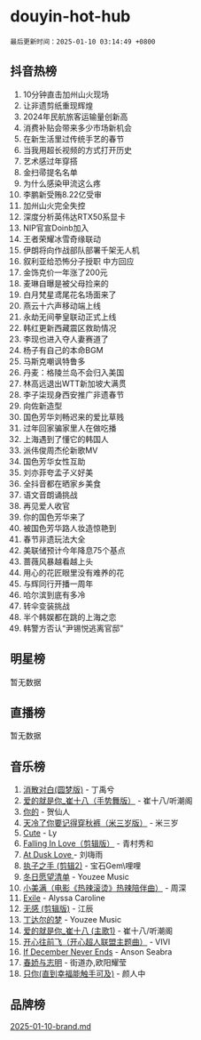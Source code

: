 # douyin-hot-hub

`最后更新时间：2025-01-10 03:14:49 +0800`

## 抖音热榜

1. 10分钟直击加州山火现场
1. 让非遗剪纸重现辉煌
1. 2024年民航旅客运输量创新高
1. 消费补贴会带来多少市场新机会
1. 在新生活里过传统手艺的春节
1. 当我用超长视频的方式打开历史
1. 艺术感过年穿搭
1. 金扫帚提名名单
1. 为什么感染甲流这么疼
1. 李鹏新受贿8.22亿受审
1. 加州山火完全失控
1. 深度分析英伟达RTX50系显卡
1. NIP官宣Doinb加入
1. 王者荣耀冰雪奇缘联动
1. 伊朗将向作战部队部署千架无人机
1. 叙利亚给恐怖分子授职 中方回应
1. 金饰克价一年涨了200元
1. 麦琳自曝是被父母捡来的
1. 白月梵星鸢尾花名场面来了
1. 燕云十六声移动端上线
1. 永劫无间拳皇联动正式上线
1. 韩红更新西藏震区救助情况
1. 李现也进入夺人妻赛道了
1. 杨子有自己的本命BGM
1. 马斯克嘲讽特鲁多
1. 丹麦：格陵兰岛不会归入美国
1. 林高远退出WTT新加坡大满贯
1. 李子柒现身西安推广非遗春节
1. 向佐新造型
1. 国色芳华刘畅迟来的爱比草贱
1. 过年回家骗家里人在做吃播
1. 上海遇到了懂它的韩国人
1. 派伟俊周杰伦新歌MV
1. 国色芳华女性互助
1. 刘亦菲夸孟子义好美
1. 全抖音都在晒家乡美食
1. 语文音朗诵挑战
1. 再见爱人收官
1. 你的国色芳华来了
1. 被国色芳华路人妆造惊艳到
1. 春节非遗玩法大全
1. 美联储预计今年降息75个基点
1. 蔷薇风暴越看越上头
1. 用心的花匠眼里没有难养的花
1. 与辉同行开播一周年
1. 哈尔滨到底有多冷
1. 转伞变装挑战
1. 半个韩娱都在跳的上海之恋
1. 韩警方否认“尹锡悦逃离官邸”

## 明星榜

暂无数据

## 直播榜

暂无数据

## 音乐榜

1. [消散对白(圆梦版)](https://sf3-cdn-tos.douyinstatic.com/obj/tos-cn-ve-2774/og4jB5I5IizzoZVAAAzWgBMAsMDWoArfwBOiFs) - 丁禹兮
1. [爱的就是你_崔十八（手势舞版）](https://sf5-hl-cdn-tos.douyinstatic.com/obj/tos-cn-ve-2774/oApB2AigNyB4sTw7JhBOikMAf0oDJzMWBuIrgm) - 崔十八/听潮阁
1. [你的](https://sf5-hl-cdn-tos.douyinstatic.com/obj/tos-cn-ve-2774/oYuIeKf42jB7sEV6B2upMdpYAgfrQWj0FeRegh) - 贺仙人
1. [天冷了你要记得穿秋裤（米三岁版）](https://sf5-hl-cdn-tos.douyinstatic.com/obj/tos-cn-ve-2774/oQlIwVIDWiZ6BQilAorS7MA0AgCkQDvcZAdm1) - 米三岁
1. [Cute](https://sf5-hl-cdn-tos.douyinstatic.com/obj/tos-cn-ve-2774/o4IbIzHWKAAB4wsS5qMBRiiAlEBGTpQRNfFvuo) - Ly
1. [Falling In Love（剪辑版）](https://sf5-hl-cdn-tos.douyinstatic.com/obj/tos-cn-ve-2774/o8ajpA8zzgBPahbBIO8AcKGBLJezFCRd1wfP9f) - 青村秀和
1. [ At Dusk  Love ](https://sf5-hl-cdn-tos.douyinstatic.com/obj/tos-cn-ve-2774/o8CrpCf5CaYgI4ZrtQgMQAFEfuGqNnRSDQAPBc) - 刘嗨雨
1. [执子之手 (剪辑2)](https://sf5-hl-cdn-tos.douyinstatic.com/obj/tos-cn-ve-2774/oUoZLQjCc31XzqsBnBQUNgeKtYPBcgbFDwtfcu) - 宝石Gem\哩哩
1. [冬日愿望清单](https://sf5-hl-cdn-tos.douyinstatic.com/obj/tos-cn-ve-2774/oIIgUOeamCFCVAzxN6MFRLIBlLGpUqQxeeHrLE) - Youzee Music
1. [小美满（电影《热辣滚烫》热辣陪伴曲）](https://sf5-hl-cdn-tos.douyinstatic.com/obj/tos-cn-ve-2774/o0GAn2lSgfZIDUgtevCGDQYnFg4CwnrBaxbTZL) - 周深
1. [Exile](https://sf5-hl-cdn-tos.douyinstatic.com/obj/tos-cn-ve-2774/oYj4gAQTknKE3WW0Je8KGmQ7z1cA4FefwtbufD) - Alyssa Caroline
1. [无感 (剪辑版)](https://sf5-hl-cdn-tos.douyinstatic.com/obj/tos-cn-ve-2774/o0eIsUzJBDlQaQFC5OFlgbMEZC1TFYBftOBn6p) - 江辰
1. [丁达尔的梦](https://sf5-hl-cdn-tos.douyinstatic.com/obj/tos-cn-ve-2774/oMU3WirUZBVQkAC9ccG5P2IQirziZM2RTInUY) - Youzee Music
1. [爱的就是你_崔十八 (主歌1)](https://sf5-hl-cdn-tos.douyinstatic.com/obj/tos-cn-ve-2774/oI5BO5DhFZ6UTcNCnZaOCBLtZ7WIMQGfgnXf5E) - 崔十八/听潮阁
1. [开心往前飞（开心超人联盟主题曲）](https://sf5-hl-cdn-tos.douyinstatic.com/obj/tos-cn-ve-2774/9d8fb7c82cf1421fb93a9fe925275e0a) - VIVI
1. [If December Never Ends](https://sf5-hl-cdn-tos.douyinstatic.com/obj/tos-cn-ve-2774/oY1IQMoTgCFIBg8RZifyqlBBt1UFgitTYmxeOS) - Anson Seabra
1. [春娇与志明](https://sf5-hl-cdn-tos.douyinstatic.com/obj/tos-cn-ve-2774/e530d8fceb7044b39707d7f9ff54add1) - 街道办,欧阳耀莹
1. [只你(直到幸福能触手可及)](https://sf5-hl-cdn-tos.douyinstatic.com/obj/tos-cn-ve-2774/o0lBkRDzFTeaVSUz3ZZSCBVtZ5DIMQGfgmEAuE) - 颜人中

## 品牌榜

[2025-01-10-brand.md](2025-01-10-brand.md)
